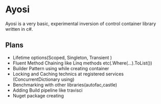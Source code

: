 
# Ayosi

Ayosi is a very basic, experimental inversion of control container library written in c#. 

## Plans
* Lifetime options(Scoped, Singleton, Transient )
* Fluent Method Chaining like Linq methods etc(.Where(...).ToList()) 
* Builder Pattern using while creating container
* Locking and Caching technics at registered services (ConcurrentDictionary using)
* Benchmarking with other libraries(autofac,castle) 
* Adding Build pipeline like travisci
* Nuget package creating
